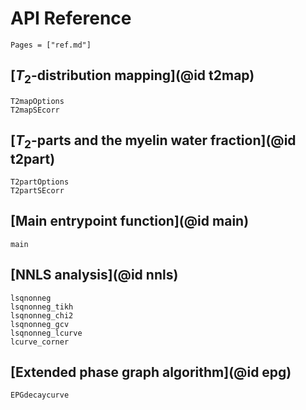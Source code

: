 # API Reference

```@index
Pages = ["ref.md"]
```

## [$T_2$-distribution mapping](@id t2map)

```@docs
T2mapOptions
T2mapSEcorr
```

## [$T_2$-parts and the myelin water fraction](@id t2part)

```@docs
T2partOptions
T2partSEcorr
```

## [Main entrypoint function](@id main)

```@docs
main
```

## [NNLS analysis](@id nnls)

```@docs
lsqnonneg
lsqnonneg_tikh
lsqnonneg_chi2
lsqnonneg_gcv
lsqnonneg_lcurve
lcurve_corner
```

## [Extended phase graph algorithm](@id epg)

```@docs
EPGdecaycurve
```
